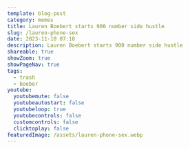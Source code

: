 ```yaml
---
template: blog-post
category: memes
title: Lauren Boebert starts 900 number side hustle
slug: /lauren-phone-sex
date: 2023-11-10 07:18
description: Lauren Boebert starts 900 number side hustle
shareable: true
showZoom: true
showPageNav: true
tags:
  - trash
  - boeber
youtube:
  youtubemute: false
  youtubeautostart: false
  youtubeloop: true
  youtubecontrols: false
  customcontrols: false
  clicktoplay: false
featuredImage: /assets/lauren-phone-sex.webp
---
```


